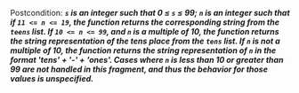 Postcondition: ***`s` is an integer such that 0 ≤ `s` ≤ 99; `n` is an integer such that if `11 <= n <= 19`, the function returns the corresponding string from the `teens` list. If `10 <= n <= 99`, and `n` is a multiple of 10, the function returns the string representation of the tens place from the `tens` list. If `n` is not a multiple of 10, the function returns the string representation of `n` in the format 'tens' + '-' + 'ones'. Cases where `n` is less than 10 or greater than 99 are not handled in this fragment, and thus the behavior for those values is unspecified.***